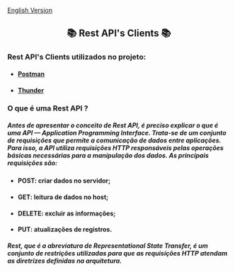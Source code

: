 <a href="https://github.com/Squad-Back-End/reprography-nodejs/edit/master/docs/rest_api_client/README-en.md">English Version</a>

<h2 align="center"> 📚 Rest API's Clients 📚 </h2>

### Rest API's Clients utilizados no projeto:

* #### [Postman](https://github.com/Squad-Back-End/reprography-nodejs/tree/master/docs/rest_api_client/postman)
* #### [Thunder](https://github.com/Squad-Back-End/reprography-nodejs/tree/master/docs/rest_api_client/thunder%20client)


### O que é uma Rest API ?

##### Antes de apresentar o conceito de Rest API, é preciso explicar o que é uma API — Application Programming Interface. Trata-se de um conjunto de requisições que permite a comunicação de dados entre aplicações. Para isso, a API utiliza requisições HTTP responsáveis pelas operações básicas necessárias para a manipulação dos dados. As principais requisições são:

* #### POST: criar dados no servidor;
* #### GET: leitura de dados no host;
* #### DELETE: excluir as informações;
* #### PUT: atualizações de registros.

##### Rest, que é a abreviatura de Representational State Transfer, é um conjunto de restrições utilizadas para que as requisições HTTP atendam as diretrizes definidas na arquitetura.


